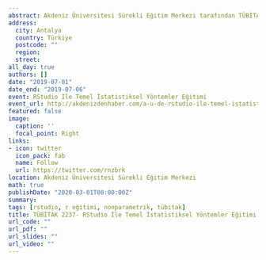 ```yaml
---
abstract: Akdeniz Üniversitesi Sürekli Eğitim Merkezi tarafından TÜBİTAK 2237 – Bilimsel Eğitim Etkinliklerini Destekleme Programı Kapsamında gerçekleştirilen “RStudio İle Temel İstatistiksel Yöntemler Eğitimi” kapsamında “Nonparametrik İstatistik” konusu anlatıldı. 01-06 Temmuz 2019 tarihleri arasında gerçekleştirilen Sosyal Bilimler ve Eğitim Bilimleri alanına yönelik eğitime 20 yüksek lisans öğrencisi katıldı. 
address:
  city: Antalya
  country: Türkiye
  postcode: ""
  region: 
  street: 
all_day: true
authors: []
date: "2019-07-01"
date_end: "2019-07-06"
event: RStudio İle Temel İstatistiksel Yöntemler Eğitimi
event_url: http://akdenizdenhaber.com/a-u-de-rstudio-ile-temel-istatistiksel-yontemler-egitimi/
featured: false
image:
  caption: ''
  focal_point: Right
links:
- icon: twitter
  icon_pack: fab
  name: Follow
  url: https://twitter.com/rnzbrk
location: Akdeniz Üniversitesi Sürekli Eğitim Merkezi 
math: true
publishDate: "2020-03-01T00:00:00Z"
summary:
tags: [rstudio, r eğitimi, nonparametrik, tübitak]
title: TÜBİTAK 2237- RStudio İle Temel İstatistiksel Yöntemler Eğitimi
url_code: ""
url_pdf: ""
url_slides: ""
url_video: ""
---
```



